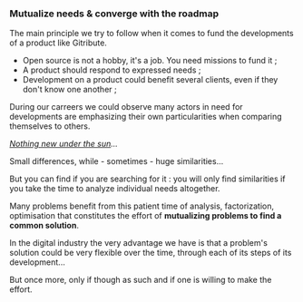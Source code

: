 ### Mutualize needs  & converge with the roadmap

The main principle we try to follow when it comes to fund the developments of a product like Gitribute.

- Open source is not a hobby, it's a job. You need missions to fund it ;
- A product should respond to expressed needs ;
- Development on a product could benefit several clients, even if they don't know one another ;

During our carreers we could observe many actors in need for developments are emphasizing their own particularities when comparing themselves to others. 

_[Nothing new under the sun](https://fr.wikipedia.org/wiki/Narcissisme_des_petites_diff%C3%A9rences-)..._

Small differences, while - sometimes - huge similarities...

But you can find if you are searching for it : you will only find similarities if you take the time to analyze individual needs altogether.

Many problems benefit from this patient time of analysis, factorization, optimisation that constitutes the effort of **mutualizing problems to find a common solution**.

In the digital industry the very advantage we have is that a problem's solution could be very flexible over the time, through each of its steps of its development...

But once more, only if though as such and if one is willing to make the effort.
